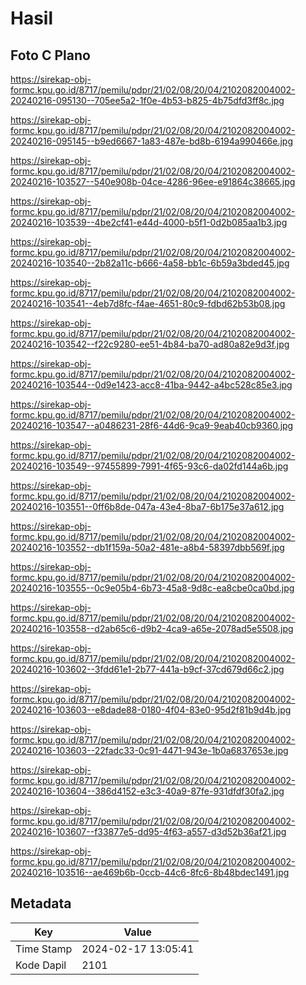 # Hasil

## Foto C Plano

https://sirekap-obj-formc.kpu.go.id/8717/pemilu/pdpr/21/02/08/20/04/2102082004002-20240216-095130--705ee5a2-1f0e-4b53-b825-4b75dfd3ff8c.jpg

https://sirekap-obj-formc.kpu.go.id/8717/pemilu/pdpr/21/02/08/20/04/2102082004002-20240216-095145--b9ed6667-1a83-487e-bd8b-6194a990466e.jpg

https://sirekap-obj-formc.kpu.go.id/8717/pemilu/pdpr/21/02/08/20/04/2102082004002-20240216-103527--540e908b-04ce-4286-96ee-e91864c38665.jpg

https://sirekap-obj-formc.kpu.go.id/8717/pemilu/pdpr/21/02/08/20/04/2102082004002-20240216-103539--4be2cf41-e44d-4000-b5f1-0d2b085aa1b3.jpg

https://sirekap-obj-formc.kpu.go.id/8717/pemilu/pdpr/21/02/08/20/04/2102082004002-20240216-103540--2b82a11c-b666-4a58-bb1c-6b59a3bded45.jpg

https://sirekap-obj-formc.kpu.go.id/8717/pemilu/pdpr/21/02/08/20/04/2102082004002-20240216-103541--4eb7d8fc-f4ae-4651-80c9-fdbd62b53b08.jpg

https://sirekap-obj-formc.kpu.go.id/8717/pemilu/pdpr/21/02/08/20/04/2102082004002-20240216-103542--f22c9280-ee51-4b84-ba70-ad80a82e9d3f.jpg

https://sirekap-obj-formc.kpu.go.id/8717/pemilu/pdpr/21/02/08/20/04/2102082004002-20240216-103544--0d9e1423-acc8-41ba-9442-a4bc528c85e3.jpg

https://sirekap-obj-formc.kpu.go.id/8717/pemilu/pdpr/21/02/08/20/04/2102082004002-20240216-103547--a0486231-28f6-44d6-9ca9-9eab40cb9360.jpg

https://sirekap-obj-formc.kpu.go.id/8717/pemilu/pdpr/21/02/08/20/04/2102082004002-20240216-103549--97455899-7991-4f65-93c6-da02fd144a6b.jpg

https://sirekap-obj-formc.kpu.go.id/8717/pemilu/pdpr/21/02/08/20/04/2102082004002-20240216-103551--0ff6b8de-047a-43e4-8ba7-6b175e37a612.jpg

https://sirekap-obj-formc.kpu.go.id/8717/pemilu/pdpr/21/02/08/20/04/2102082004002-20240216-103552--db1f159a-50a2-481e-a8b4-58397dbb569f.jpg

https://sirekap-obj-formc.kpu.go.id/8717/pemilu/pdpr/21/02/08/20/04/2102082004002-20240216-103555--0c9e05b4-6b73-45a8-9d8c-ea8cbe0ca0bd.jpg

https://sirekap-obj-formc.kpu.go.id/8717/pemilu/pdpr/21/02/08/20/04/2102082004002-20240216-103558--d2ab65c6-d9b2-4ca9-a65e-2078ad5e5508.jpg

https://sirekap-obj-formc.kpu.go.id/8717/pemilu/pdpr/21/02/08/20/04/2102082004002-20240216-103602--3fdd61e1-2b77-441a-b9cf-37cd679d66c2.jpg

https://sirekap-obj-formc.kpu.go.id/8717/pemilu/pdpr/21/02/08/20/04/2102082004002-20240216-103603--e8dade88-0180-4f04-83e0-95d2f81b9d4b.jpg

https://sirekap-obj-formc.kpu.go.id/8717/pemilu/pdpr/21/02/08/20/04/2102082004002-20240216-103603--22fadc33-0c91-4471-943e-1b0a6837653e.jpg

https://sirekap-obj-formc.kpu.go.id/8717/pemilu/pdpr/21/02/08/20/04/2102082004002-20240216-103604--386d4152-e3c3-40a9-87fe-931dfdf30fa2.jpg

https://sirekap-obj-formc.kpu.go.id/8717/pemilu/pdpr/21/02/08/20/04/2102082004002-20240216-103607--f33877e5-dd95-4f63-a557-d3d52b36af21.jpg

https://sirekap-obj-formc.kpu.go.id/8717/pemilu/pdpr/21/02/08/20/04/2102082004002-20240216-103516--ae469b6b-0ccb-44c6-8fc6-8b48bdec1491.jpg


## Metadata

| Key        | Value               |
| ---------- | ------------------- |
| Time Stamp | 2024-02-17 13:05:41 |
| Kode Dapil | 2101                |



